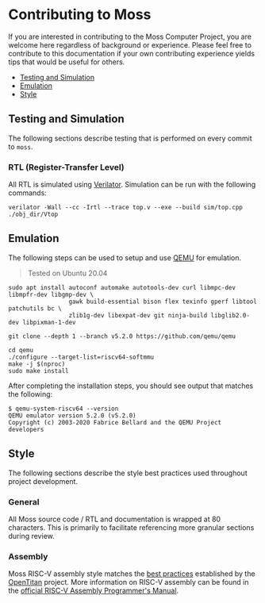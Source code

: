 # Contributing to Moss

If you are interested in contributing to the Moss Computer Project, you are
welcome here regardless of background or experience. Please feel free to
contribute to this documentation if your own contributing experience yields tips
that would be useful for others. 

- [Testing and Simulation](#testing-and-simulation)
- [Emulation](#emulation)
- [Style](#style)

## Testing and Simulation

The following sections describe testing that is performed on every commit to
`moss`.

### RTL (Register-Transfer Level)

All RTL is simulated using [Verilator](https://github.com/verilator/verilator).
Simulation can be run with the following commands:

```
verilator -Wall --cc -Irtl --trace top.v --exe --build sim/top.cpp
./obj_dir/Vtop
```

## Emulation

The following steps can be used to setup and use [QEMU](https://www.qemu.org/)
for emulation.

> Tested on Ubuntu 20.04

```
sudo apt install autoconf automake autotools-dev curl libmpc-dev libmpfr-dev libgmp-dev \
                 gawk build-essential bison flex texinfo gperf libtool patchutils bc \
                 zlib1g-dev libexpat-dev git ninja-build libglib2.0-dev libpixman-1-dev
```

```
git clone --depth 1 --branch v5.2.0 https://github.com/qemu/qemu
```

```
cd qemu
./configure --target-list=riscv64-softmmu
make -j $(nproc)
sudo make install
```

After completing the installation steps, you should see output that matches the
following:

```
$ qemu-system-riscv64 --version
QEMU emulator version 5.2.0 (v5.2.0)
Copyright (c) 2003-2020 Fabrice Bellard and the QEMU Project developers
```

## Style

The following sections describe the style best practices used throughout project
development.

### General

All Moss source code / RTL and documentation is wrapped at 80 characters. This
is primarily to facilitate referencing more granular sections during review.

### Assembly

Moss RISC-V assembly style matches the [best
practices](https://opentitan.org/book/doc/contributing/style_guides/asm_coding_style.html)
established by the [OpenTitan](https://docs.opentitan.org/) project. More
information on RISC-V assembly can be found in the [official RISC-V Assembly
Programmer's
Manual](https://github.com/riscv-non-isa/riscv-asm-manual/blob/master/riscv-asm.md).
